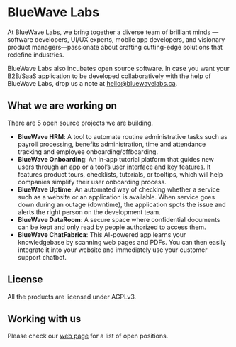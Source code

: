 
# BlueWave Labs

At BlueWave Labs, we bring together a diverse team of brilliant minds —software developers, UI/UX experts, mobile app developers, and visionary product managers—passionate about crafting cutting-edge solutions that redefine industries.

BlueWave Labs also incubates open source software. In case you want your B2B/SaaS application to be developed collaboratively with the help of BlueWave Labs, drop us a note at hello@bluewavelabs.ca.

## What we are working on

There are 5 open source projects we are building.

* **BlueWave HRM**: A tool to automate routine administrative tasks such as payroll processing, benefits administration, time and attendance tracking and employee onboarding/offboarding.
* **BlueWave Onboarding**: An in-app tutorial platform that guides new users through an app or a tool’s user interface and key features. It features product tours, checklists, tutorials, or tooltips, which will help companies simplify their user onboarding process.
* **BlueWave Uptime**: An automated way of checking whether a service such as a website or an application is available. When service goes down during an outage (downtime), the application spots the issue and alerts the right person on the development team.
* **BlueWave DataRoom**: A secure space where confidential documents can be kept and only read by people authorized to access them. 
* **BlueWave ChatFabrica**: This AI-powered app learns your knowledgebase by scanning web pages and PDFs. You can then easily integrate it into your website and immediately use your customer support chatbot.

## License

All the products are licensed under AGPLv3.

## Working with us

Please check our [web page](https://bluewavelabs.ca) for a list of open positions.
